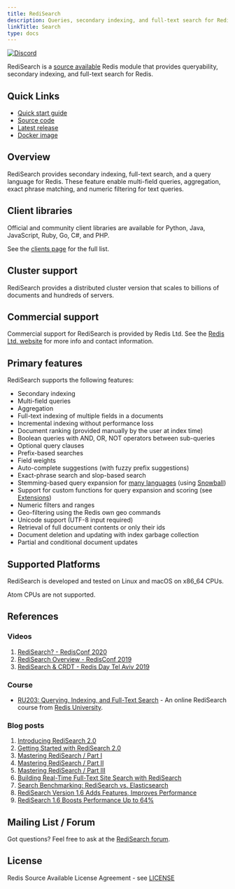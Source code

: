 ```yaml
---
title: RediSearch
description: Queries, secondary indexing, and full-text search for Redis
linkTitle: Search
type: docs
---
```


[![Discord](https://img.shields.io/discord/697882427875393627?style=flat-square)](https://discord.gg/xTbqgTB)

RediSearch is a [source available](https://github.com/RediSearch/RediSearch/blob/master/LICENSE) Redis module that provides queryability, secondary indexing, and full-text search for Redis.

## Quick Links
  - [Quick start guide](/redisearch/quick_start)
  - [Source code](https://github.com/RediSearch/RediSearch)
  - [Latest release](https://github.com/RediSearch/RediSearch/releases)
  - [Docker image](https://hub.docker.com/r/redislabs/redisearch/)

## Overview

RediSearch provides secondary indexing, full-text search, and a query language for Redis. These feature enable multi-field queries, aggregation,
exact phrase matching, and numeric filtering for text queries.

## Client libraries

Official and community client libraries are available for Python, Java, JavaScript, Ruby, Go, C#, and PHP.

See the [clients page](clients) for the full list.

## Cluster support

RediSearch provides a distributed cluster version that scales to billions of documents and hundreds of servers.

## Commercial support

Commercial support for RediSearch is provided by Redis Ltd. See the [Redis Ltd. website](https://redis.com/redis-enterprise/technology/redis-search/#sds) for more info and contact information.

## Primary features

RediSearch supports the following features:

* Secondary indexing
* Multi-field queries
* Aggregation
* Full-text indexing of multiple fields in a documents
* Incremental indexing without performance loss
* Document ranking (provided manually by the user at index time)
* Boolean queries with AND, OR, NOT operators between sub-queries
* Optional query clauses
* Prefix-based searches
* Field weights
* Auto-complete suggestions (with fuzzy prefix suggestions)
* Exact-phrase search and slop-based search
* Stemming-based query expansion for [many languages](/docs/stack/search/reference/stemming) (using [Snowball](http://snowballstem.org/))
* Support for custom functions for query expansion and scoring (see [Extensions](/docs/stack/search/reference/extensions))
* Numeric filters and ranges
* Geo-filtering using the Redis own geo commands
* Unicode support (UTF-8 input required)
* Retrieval of full document contents or only their ids
* Document deletion and updating with index garbage collection
* Partial and conditional document updates

## Supported Platforms
RediSearch is developed and tested on Linux and macOS on x86_64 CPUs.

Atom CPUs are not supported.

## References
### Videos
1. [RediSearch? - RedisConf 2020](https://youtu.be/9R29LLWquME)
1. [RediSearch Overview - RedisConf 2019](https://youtu.be/AwnEhr9BO74)
1. [RediSearch & CRDT - Redis Day Tel Aviv 2019](https://youtu.be/OGC6Mx9E3jU)


### Course
* [RU203: Querying, Indexing, and Full-Text Search](https://university.redis.com/courses/ru203/) - An online RediSearch course from [Redis University](https://university.redis.com/).

### Blog posts
1. [Introducing RediSearch 2.0](https://redis.com/blog/introducing-redisearch-2-0/)
1. [Getting Started with RediSearch 2.0](https://redis.com/blog/getting-started-with-redisearch-2-0/)
1. [Mastering RediSearch / Part I](https://redis.com/blog/mastering-redisearch-part/)
1. [Mastering RediSearch / Part II](https://redis.com/blog/mastering-redisearch-part-ii/)
1. [Mastering RediSearch / Part III](https://redis.com/blog/mastering-redisearch-part-iii/)
1. [Building Real-Time Full-Text Site Search with RediSearch](https://redis.com/blog/building-real-time-full-text-site-search-with-redisearch/)
1. [Search Benchmarking: RediSearch vs. Elasticsearch](https://redis.com/blog/search-benchmarking-redisearch-vs-elasticsearch/)
1. [RediSearch Version 1.6 Adds Features, Improves Performance](https://redis.com/blog/redisearch-version-1-6-adds-features-improves-performance/)
1. [RediSearch 1.6 Boosts Performance Up to 64%](https://redis.com/blog/redisearch-1-6-boosts-performance-up-to-64/)

## Mailing List / Forum

Got questions? Feel free to ask at the [RediSearch forum](https://forum.redis.com/c/modules/redisearch/).

## License

Redis Source Available License Agreement - see [LICENSE](https://raw.githubusercontent.com/RediSearch/RediSearch/master/LICENSE)
